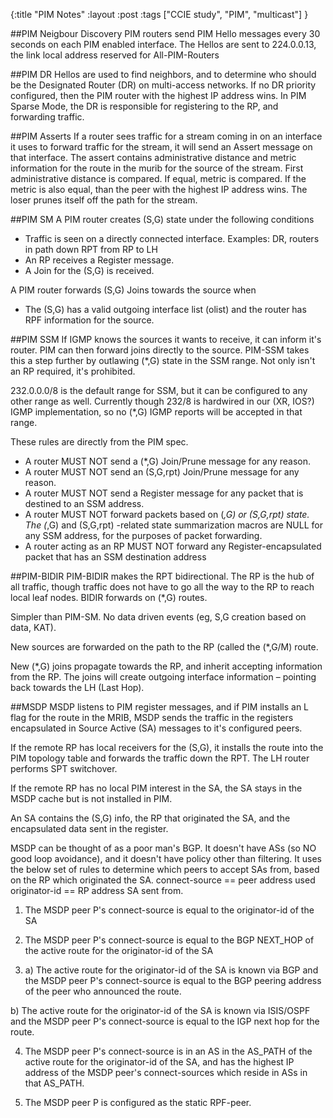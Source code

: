 {:title "PIM Notes"
 :layout :post
 :tags ["CCIE study", "PIM", "multicast"]
 }

##PIM Neigbour Discovery
PIM routers send PIM Hello messages every 30 seconds on each PIM enabled interface.  The Hellos are sent to 224.0.0.13, the link local address reserved for All-PIM-Routers

##PIM DR
Hellos are used to find neighbors, and to determine who should be the Designated Router (DR) on multi-access networks.  If no DR priority configured, then the PIM router with the highest IP address wins.  In PIM Sparse Mode, the DR is responsible for registering to the RP, and forwarding traffic.

##PIM Asserts
If a router sees traffic for a stream coming in on an interface it uses to forward traffic for the stream, it will send an Assert message on that interface.   The assert contains administrative distance and metric information for the route in the murib for the source of the stream.  First administrative distance is compared.  If equal, metric is compared.  If the metric is also equal, than the peer with the highest IP address wins. The loser prunes itself off the path for the stream.

##PIM SM
A PIM router creates (S,G) state under the following conditions

 * Traffic is seen on a directly connected interface.
   Examples: DR, routers in path down RPT from RP to LH
 * An RP receives a Register message.
 * A Join for the (S,G) is received.

A PIM router forwards (S,G) Joins towards the source when

 * The (S,G) has a valid outgoing interface list (olist) and the           router has RPF information for the source.

##PIM SSM
If IGMP knows the sources it wants to receive, it can inform it's router.  PIM can then forward joins directly to the source.  PIM-SSM takes this a step further by outlawing (*,G) state in the SSM range.  Not only isn't an RP required, it's prohibited.

232.0.0.0/8 is the default range for SSM, but it can be configured to any other range as well. Currently though 232/8 is hardwired in our (XR, IOS?) IGMP implementation, so no (*,G) IGMP reports will be accepted in that range.

These rules are directly from the PIM spec.

 * A router MUST NOT send a (*,G) Join/Prune message for any reason.
 * A router MUST NOT send an (S,G,rpt) Join/Prune message for any reason.
 * A router MUST NOT send a Register message for any packet that is
  destined to an SSM address.
 * A router MUST NOT forward packets based on (*,G) or (S,G,rpt) state.
   The (*,G) and (S,G,rpt) -related state summarization macros are NULL for any SSM address, for the purposes of packet forwarding.
 * A router acting as an RP MUST NOT forward any Register-encapsulated packet that has an SSM destination address

##PIM-BIDIR
PIM-BIDIR makes the RPT bidirectional.   The RP is the hub of all traffic, though traffic does not have to go all the way to the RP to reach local leaf nodes.  BIDIR forwards on (*,G) routes.

Simpler than PIM-SM.  No data driven events (eg, S,G creation based on data, KAT). 

New sources are forwarded on the path to the RP (called the (*,G/M) route.

New (*,G) joins propagate towards the RP, and inherit accepting information from the RP.  The joins will create outgoing interface information – pointing back towards the LH (Last Hop).

##MSDP
MSDP listens to PIM register messages, and if PIM installs an L flag for the route in the MRIB, MSDP sends the traffic in the registers encapsulated in Source Active (SA) messages to it's configured peers. 

If the remote RP has local receivers for the (S,G), it installs the route into the PIM topology table and forwards the traffic down the RPT.  The LH router performs SPT switchover.

If the remote RP has no local PIM interest in the SA, the SA stays in the MSDP cache but is not installed in PIM.

An SA contains the (S,G) info, the RP that originated the SA, and the encapsulated data sent in the register.

MSDP can be thought of as a poor man's BGP. It doesn't have ASs (so NO good loop avoidance), and it doesn't have policy other than filtering.  It uses the below set of rules to determine which peers to accept SAs from, based on the RP which originated the SA.
connect-source == peer address used
originator-id == RP address SA sent from.

 1) The MSDP peer P's connect-source is equal to the originator-id of the SA

 2) The MSDP peer P's connect-source is equal to the BGP NEXT_HOP of the active route for the originator-id of the SA

 3) a) The active route for the originator-id of the SA is known via BGP and the MSDP peer P's connect-source is equal to the BGP peering address of the peer who announced the route.

   b) The active route for the originator-id of the SA is known via ISIS/OSPF and the MSDP peer P's connect-source is equal to the IGP next hop for the route.

 4) The MSDP peer P's connect-source is in an AS in the AS_PATH of the active route for the originator-id of the SA, and has the highest IP address of the MSDP peer's connect-sources which reside in ASs in that AS_PATH.

5) The MSDP peer P is configured as the static RPF-peer.








